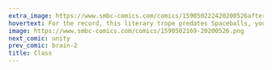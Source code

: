 ```yaml
---
extra_image: https://www.smbc-comics.com/comics/159050222420200526after.png
hovertext: For the record, this literary trope predates Spaceballs, you illiterate swine.
image: https://www.smbc-comics.com/comics/1590502169-20200526.png
next_comic: unity
prev_comic: brain-2
title: Class
---
```


